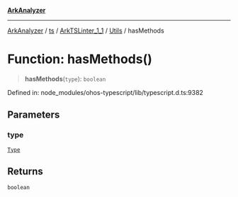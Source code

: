 [**ArkAnalyzer**](../../../../../../../../README.md)

***

[ArkAnalyzer](../../../../../../../../globals.md) / [ts](../../../../../README.md) / [ArkTSLinter\_1\_1](../../../README.md) / [Utils](../README.md) / hasMethods

# Function: hasMethods()

> **hasMethods**(`type`): `boolean`

Defined in: node\_modules/ohos-typescript/lib/typescript.d.ts:9382

## Parameters

### type

[`Type`](../../../../../interfaces/Type.md)

## Returns

`boolean`
